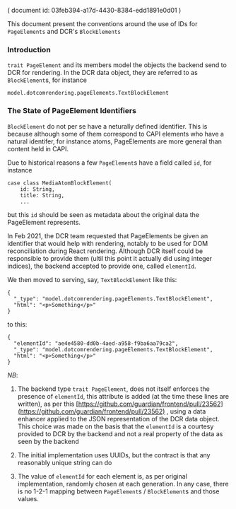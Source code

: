 ( document id: 03feb394-a17d-4430-8384-edd1891e0d01 )

This document present the conventions around the use of IDs for `PageElements` and DCR's `BlockElements`

### Introduction

`trait PageElement` and its members model the objects the backend send to DCR for rendering. In the DCR data object, they are referred to as `BlockElement`s, for instance 

```
model.dotcomrendering.pageElements.TextBlockElement
```

### The State of PageElement Identifiers

`BlockElement` do not per se have a neturally defined identifier. This is because although some of them correspond to CAPI elements who have a natural identifer, for instance atoms, PageElements are more general than content held in CAPI. 

Due to historical reasons a few `PageElement`s have a field called `id`, for instance

```
case class MediaAtomBlockElement(
    id: String,
    title: String,
    ...
```

but this `id` should be seen as metadata about the original data the PageElement represents. 

In Feb 2021, the DCR team requested that PageElements be given an identifier that would help with rendering, notably to be used for DOM reconciliation during React rendering. Although DCR itself could be responsible to provide them (ultil this point it actually did using integer indices), the backend accepted to provide one, called `elementId`. 

We then moved to serving, say, `TextBlockElement` like this:   

```
{
  "_type": "model.dotcomrendering.pageElements.TextBlockElement",
  "html": "<p>Something</p>"
}
```

to this:

```
{
  "elementId": "ae4e4580-dd0b-4aed-a958-f9ba6aa79ca2",
  "_type": "model.dotcomrendering.pageElements.TextBlockElement",
  "html": "<p>Something</p>"
}
```

*NB*:

1. The backend type `trait PageElement`, does not itself enforces the presence of `elementId`, this attribute is added (at the time these lines are written), as per this [https://github.com/guardian/frontend/pull/23562](https://github.com/guardian/frontend/pull/23562) , using a data enhancer applied to the JSON representation of the DCR data object. This choice was made on the basis that the `elementId` is a courtesy provided to DCR by the backend and not a real property of the data as seen by the backend


2. The initial implementation uses UUIDs, but the contract is that any reasonably unique string can do 

3. The value of `elementId` for each element is, as per original implementation, randomly chosen at each generation. In any case, there is no 1-2-1 mapping between `PageElement`s / `BlockElement`s and those values. 
